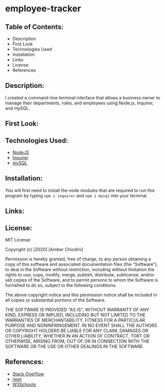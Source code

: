 # employee-tracker

## Table of Contents: 
* Description 
* First Look 
* Technologies Used 
* Installation 
* Links 
* License 
* References 

## Description: 
I created a command-line terminal interface that allows a business owner to manage their departments, roles, and employees using Node.js, Inquirer, and mySQL. 

## First Look: 

## Technologies Used:
* [NodeJS](https://nodejs.org/en/)
* [Inquirer](https://www.npmjs.com/package/inquirer)
* [mySQL](https://www.mysql.com/)

## Installation:
You will first need to install the node modules that are required to run this program by typing ```npm i inquirer``` and ```npm i mysql``` into your terminal.

## Links:

## License: 
MIT License

Copyright (c) [2020] [Amber Chiodini]

Permission is hereby granted, free of charge, to any person obtaining a copy
of this software and associated documentation files (the "Software"), to deal
in the Software without restriction, including without limitation the rights
to use, copy, modify, merge, publish, distribute, sublicense, and/or sell
copies of the Software, and to permit persons to whom the Software is
furnished to do so, subject to the following conditions:

The above copyright notice and this permission notice shall be included in all
copies or substantial portions of the Software.

THE SOFTWARE IS PROVIDED "AS IS", WITHOUT WARRANTY OF ANY KIND, EXPRESS OR
IMPLIED, INCLUDING BUT NOT LIMITED TO THE WARRANTIES OF MERCHANTABILITY,
FITNESS FOR A PARTICULAR PURPOSE AND NONINFRINGEMENT. IN NO EVENT SHALL THE
AUTHORS OR COPYRIGHT HOLDERS BE LIABLE FOR ANY CLAIM, DAMAGES OR OTHER
LIABILITY, WHETHER IN AN ACTION OF CONTRACT, TORT OR OTHERWISE, ARISING FROM,
OUT OF OR IN CONNECTION WITH THE SOFTWARE OR THE USE OR OTHER DEALINGS IN THE
SOFTWARE.

## References: 
* [Stack Overflow](https://stackoverflow.com/) 
* [npm](https://www.npmjs.com/)
* [W3Schools](https://www.w3schools.com/nodejs/nodejs_mysql.asp)